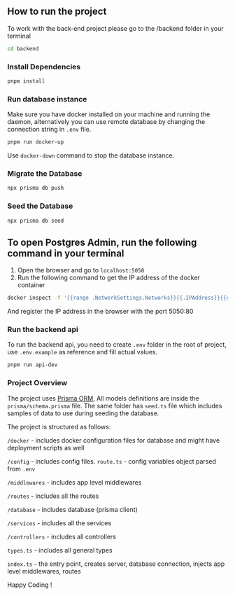 ## How to run the project

To work with the back-end project please go to the /backend folder in your terminal

```bash
cd backend
```

### Install Dependencies

```bash
pnpm install
```

### Run database instance

Make sure you have docker installed on your machine and running the daemon, alternatively you can use remote database by changing the connection string in `.env` file.

```bash
pnpm run docker-up
```
Use `docker-down` command to stop the database instance.

### Migrate the Database

```bash
npx prisma db push
```

### Seed the Database
```bash
npx prisma db seed
```

## To open Postgres Admin, run the following command in your terminal

1. Open the browser and go to `localhost:5050`
2. Run the following command to get the IP address of the docker container
```bash
docker inspect -f '{{range .NetworkSettings.Networks}}{{.IPAddress}}{{end}}' docker-postgres-1
```

And register the IP address in the browser with the port 5050:80

### Run the backend api

To run the backend api, you need to create `.env` folder in the root of project, use `.env.example` as reference and fill actual values.

```bash
pnpm run api-dev
```

### Project Overview

The project uses [Prisma ORM](https://www.prisma.io/docs/getting-started/setup-prisma/start-from-scratch/relational-databases/querying-the-database-typescript-postgresql),
All models definitions are inside the `prisma/schema.prisma` file. The same folder has `seed.ts` file which includes samples of data to use during seeding the database.

The project is structured as follows:

`/docker` - includes docker configuration files for database and might have deployment scripts as well

`/config` - includes config files. `route.ts` - config variables object parsed from `.env`

`/middlewares` - includes app level middlewares

`/routes` - includes all the routes

`/database` - includes database  (prisma client)

`/services` - includes all the services

`/controllers` - includes all controllers

`types.ts` - includes all general  types

`index.ts` - the entry point, creates server, database connection, injects app level middlewares, routes


Happy Coding !
